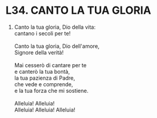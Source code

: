 # L34. CANTO LA TUA GLORIA

<ol>
  <li>Canto la tua gloria, Dio della vita:<br>
    cantano i secoli per te!<br><br>
    Canto la tua gloria, Dio dell'amore,<br>
    Signore della verità!<br><br>
    Mai cesserò di cantare per te<br>
    e canterò la tua bontà,<br>
    la tua pazienza di Padre,<br>
    che vede e comprende,<br>
    e la tua forza che mi sostiene.<br><br>
    Alleluia! Alleluia!<br>
    Alleluia! Alleluia! Alleluia!</li>
</ol>
